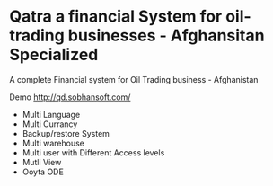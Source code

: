 # Qatra a financial System for oil-trading businesses - Afghansitan Specialized 
A complete Financial system for Oil Trading business - Afghanistan



Demo http://qd.sobhansoft.com/

* Multi Language
* Multi Currancy
* Backup/restore System
* Multi warehouse
* Multi user with Different Access levels
* Mutli View
* Ooyta ODE
